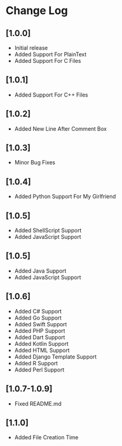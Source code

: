 # Change Log

## [1.0.0]

- Initial release
- Added Support For PlainText
- Added Support For C Files

## [1.0.1]

- Added Support For C++ Files

## [1.0.2]

- Added New Line After Comment Box

## [1.0.3]

- Minor Bug Fixes

## [1.0.4]

- Added Python Support For My Girlfriend

## [1.0.5]

- Added ShellScript Support
- Added JavaScript Support

## [1.0.5]

- Added Java Support
- Added JavaScript Support

## [1.0.6]

- Added C# Support
- Added Go Support
- Added Swift Support
- Added PHP Support
- Added Dart Support
- Added Kotlin Support
- Added HTML Support
- Added Django Template Support
- Added R Support
- Added Perl Support

## [1.0.7-1.0.9]

- Fixed README.md

## [1.1.0]

- Added File Creation Time